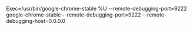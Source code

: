 Exec=/usr/bin/google-chrome-stable %U --remote-debugging-port=9222
google-chrome-stable --remote-debugging-port=9222 --remote-debugging-host=0.0.0.0

